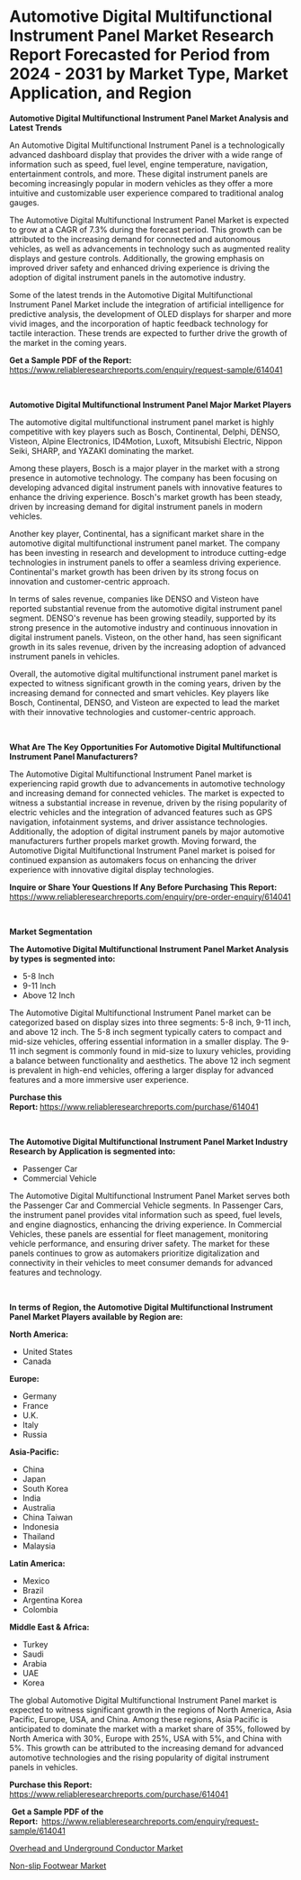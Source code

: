 <p><h1>Automotive Digital Multifunctional Instrument Panel Market Research Report Forecasted for Period from 2024 -  2031 by Market Type, Market Application, and Region</h1></p><p><strong>Automotive Digital Multifunctional Instrument Panel Market Analysis and Latest Trends</strong></p>
<p><p>An Automotive Digital Multifunctional Instrument Panel is a technologically advanced dashboard display that provides the driver with a wide range of information such as speed, fuel level, engine temperature, navigation, entertainment controls, and more. These digital instrument panels are becoming increasingly popular in modern vehicles as they offer a more intuitive and customizable user experience compared to traditional analog gauges.</p><p>The Automotive Digital Multifunctional Instrument Panel Market is expected to grow at a CAGR of 7.3% during the forecast period. This growth can be attributed to the increasing demand for connected and autonomous vehicles, as well as advancements in technology such as augmented reality displays and gesture controls. Additionally, the growing emphasis on improved driver safety and enhanced driving experience is driving the adoption of digital instrument panels in the automotive industry.</p><p>Some of the latest trends in the Automotive Digital Multifunctional Instrument Panel Market include the integration of artificial intelligence for predictive analysis, the development of OLED displays for sharper and more vivid images, and the incorporation of haptic feedback technology for tactile interaction. These trends are expected to further drive the growth of the market in the coming years.</p></p>
<p><strong>Get a Sample PDF of the Report:&nbsp;</strong> <a href="https://www.reliableresearchreports.com/enquiry/request-sample/614041">https://www.reliableresearchreports.com/enquiry/request-sample/614041</a></p>
<p>&nbsp;</p>
<p><strong>Automotive Digital Multifunctional Instrument Panel Major Market Players</strong></p>
<p><p>The automotive digital multifunctional instrument panel market is highly competitive with key players such as Bosch, Continental, Delphi, DENSO, Visteon, Alpine Electronics, ID4Motion, Luxoft, Mitsubishi Electric, Nippon Seiki, SHARP, and YAZAKI dominating the market.</p><p>Among these players, Bosch is a major player in the market with a strong presence in automotive technology. The company has been focusing on developing advanced digital instrument panels with innovative features to enhance the driving experience. Bosch's market growth has been steady, driven by increasing demand for digital instrument panels in modern vehicles.</p><p>Another key player, Continental, has a significant market share in the automotive digital multifunctional instrument panel market. The company has been investing in research and development to introduce cutting-edge technologies in instrument panels to offer a seamless driving experience. Continental's market growth has been driven by its strong focus on innovation and customer-centric approach.</p><p>In terms of sales revenue, companies like DENSO and Visteon have reported substantial revenue from the automotive digital instrument panel segment. DENSO's revenue has been growing steadily, supported by its strong presence in the automotive industry and continuous innovation in digital instrument panels. Visteon, on the other hand, has seen significant growth in its sales revenue, driven by the increasing adoption of advanced instrument panels in vehicles.</p><p>Overall, the automotive digital multifunctional instrument panel market is expected to witness significant growth in the coming years, driven by the increasing demand for connected and smart vehicles. Key players like Bosch, Continental, DENSO, and Visteon are expected to lead the market with their innovative technologies and customer-centric approach.</p></p>
<p>&nbsp;</p>
<p><strong>What Are The Key Opportunities For Automotive Digital Multifunctional Instrument Panel Manufacturers?</strong></p>
<p><p>The Automotive Digital Multifunctional Instrument Panel market is experiencing rapid growth due to advancements in automotive technology and increasing demand for connected vehicles. The market is expected to witness a substantial increase in revenue, driven by the rising popularity of electric vehicles and the integration of advanced features such as GPS navigation, infotainment systems, and driver assistance technologies. Additionally, the adoption of digital instrument panels by major automotive manufacturers further propels market growth. Moving forward, the Automotive Digital Multifunctional Instrument Panel market is poised for continued expansion as automakers focus on enhancing the driver experience with innovative digital display technologies.</p></p>
<p><strong>Inquire or Share Your Questions If Any Before Purchasing This Report:</strong> <a href="https://www.reliableresearchreports.com/enquiry/pre-order-enquiry/614041">https://www.reliableresearchreports.com/enquiry/pre-order-enquiry/614041</a></p>
<p>&nbsp;</p>
<p><strong>Market Segmentation</strong></p>
<p><strong>The Automotive Digital Multifunctional Instrument Panel Market Analysis by types is segmented into:</strong></p>
<p><ul><li>5-8 Inch</li><li>9-11 Inch</li><li>Above 12 Inch</li></ul></p>
<p><p>The Automotive Digital Multifunctional Instrument Panel market can be categorized based on display sizes into three segments: 5-8 inch, 9-11 inch, and above 12 inch. The 5-8 inch segment typically caters to compact and mid-size vehicles, offering essential information in a smaller display. The 9-11 inch segment is commonly found in mid-size to luxury vehicles, providing a balance between functionality and aesthetics. The above 12 inch segment is prevalent in high-end vehicles, offering a larger display for advanced features and a more immersive user experience.</p></p>
<p><strong>Purchase this Report:&nbsp;</strong><a href="https://www.reliableresearchreports.com/purchase/614041">https://www.reliableresearchreports.com/purchase/614041</a></p>
<p>&nbsp;</p>
<p><strong>The Automotive Digital Multifunctional Instrument Panel Market Industry Research by Application is segmented into:</strong></p>
<p><ul><li>Passenger Car</li><li>Commercial Vehicle</li></ul></p>
<p><p>The Automotive Digital Multifunctional Instrument Panel Market serves both the Passenger Car and Commercial Vehicle segments. In Passenger Cars, the instrument panel provides vital information such as speed, fuel levels, and engine diagnostics, enhancing the driving experience. In Commercial Vehicles, these panels are essential for fleet management, monitoring vehicle performance, and ensuring driver safety. The market for these panels continues to grow as automakers prioritize digitalization and connectivity in their vehicles to meet consumer demands for advanced features and technology.</p></p>
<p>&nbsp;</p>
<p><strong>In terms of Region, the Automotive Digital Multifunctional Instrument Panel Market Players available by Region are:</strong></p>
<p>
    <p> <strong> North America: </strong>
        <ul>
            <li>United States</li>
            <li>Canada</li>
        </ul>
        </p> 
    <p> <strong> Europe: </strong>
        <ul>
            <li>Germany</li>
            <li>France</li>
            <li>U.K.</li>
            <li>Italy</li>
            <li>Russia</li>
        </ul>
        </p> 
    <p> <strong> Asia-Pacific: </strong>
        <ul>
            <li>China</li>
            <li>Japan</li>
            <li>South Korea</li>
            <li>India</li>
            <li>Australia</li>
            <li>China Taiwan</li>
            <li>Indonesia</li>
            <li>Thailand</li>
            <li>Malaysia</li>
        </ul>
        </p> 
    <p> <strong> Latin America: </strong>
        <ul>
            <li>Mexico</li>
            <li>Brazil</li>
            <li>Argentina Korea</li>
            <li>Colombia</li>
        </ul>
        </p> 
    <p> <strong> Middle East & Africa: </strong>
        <ul>
            <li>Turkey</li>
            <li>Saudi</li>
            <li>Arabia</li>
            <li>UAE</li>
            <li>Korea</li>
        </ul>
    </p>
    </p>
<p><p>The global Automotive Digital Multifunctional Instrument Panel market is expected to witness significant growth in the regions of North America, Asia Pacific, Europe, USA, and China. Among these regions, Asia Pacific is anticipated to dominate the market with a market share of 35%, followed by North America with 30%, Europe with 25%, USA with 5%, and China with 5%. This growth can be attributed to the increasing demand for advanced automotive technologies and the rising popularity of digital instrument panels in vehicles.</p></p>
<p><strong>Purchase this Report: </strong><a href="https://www.reliableresearchreports.com/purchase/614041">https://www.reliableresearchreports.com/purchase/614041</a></p>
<p>&nbsp;<strong>Get a Sample PDF of the Report:&nbsp;&nbsp;</strong><a href="https://www.reliableresearchreports.com/enquiry/request-sample/614041">https://www.reliableresearchreports.com/enquiry/request-sample/614041</a></p>
<p><strong></strong></p>
<p><p><a href="https://github.com/kufem1/Market-Research-Report-List-1/blob/main/overhead-and-underground-conductor-market.md">Overhead and Underground Conductor Market</a></p><p><a href="https://github.com/kosella/Market-Research-Report-List-2/blob/main/non-slip-footwear-market.md">Non-slip Footwear Market</a></p></p>